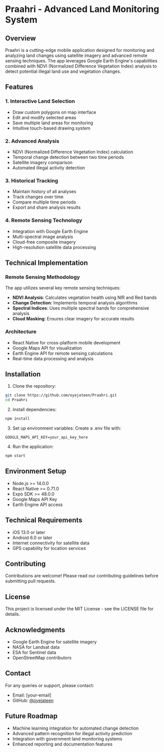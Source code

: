 # Praahri - Advanced Land Monitoring System

## Overview
Praahri is a cutting-edge mobile application designed for monitoring and analyzing land changes using satellite imagery and advanced remote sensing techniques. The app leverages Google Earth Engine's capabilities combined with NDVI (Normalized Difference Vegetation Index) analysis to detect potential illegal land use and vegetation changes.

## Features

### 1. Interactive Land Selection
- Draw custom polygons on map interface
- Edit and modify selected areas
- Save multiple land areas for monitoring
- Intuitive touch-based drawing system

### 2. Advanced Analysis
- NDVI (Normalized Difference Vegetation Index) calculation
- Temporal change detection between two time periods
- Satellite imagery comparison
- Automated illegal activity detection

### 3. Historical Tracking
- Maintain history of all analyses
- Track changes over time
- Compare multiple time periods
- Export and share analysis results

### 4. Remote Sensing Technology
- Integration with Google Earth Engine
- Multi-spectral image analysis
- Cloud-free composite imagery
- High-resolution satellite data processing

## Technical Implementation

### Remote Sensing Methodology
The app utilizes several key remote sensing techniques:
- **NDVI Analysis**: Calculates vegetation health using NIR and Red bands
- **Change Detection**: Implements temporal analysis algorithms
- **Spectral Indices**: Uses multiple spectral bands for comprehensive analysis
- **Cloud Masking**: Ensures clear imagery for accurate results

### Architecture
- React Native for cross-platform mobile development
- Google Maps API for visualization
- Earth Engine API for remote sensing calculations
- Real-time data processing and analysis

## Installation

1. Clone the repository:
```bash
git clone https://github.com/oyejateen/Praahri.git
cd Praahri
```

2. Install dependencies:
```bash
npm install
```

3. Set up environment variables:
Create a .env file with:
```
GOOGLE_MAPS_API_KEY=your_api_key_here
```

4. Run the application:
```bash
npm start
```

## Environment Setup
- Node.js >= 14.0.0
- React Native >= 0.71.0
- Expo SDK >= 48.0.0
- Google Maps API Key
- Earth Engine API access

## Technical Requirements
- iOS 13.0 or later
- Android 6.0 or later
- Internet connectivity for satellite data
- GPS capability for location services

## Contributing
Contributions are welcome! Please read our contributing guidelines before submitting pull requests.

## License
This project is licensed under the MIT License - see the LICENSE file for details.

## Acknowledgments
- Google Earth Engine for satellite imagery
- NASA for Landsat data
- ESA for Sentinel data
- OpenStreetMap contributors

## Contact
For any queries or support, please contact:
- Email: [your-email]
- GitHub: [@oyejateen](https://github.com/oyejateen)

## Future Roadmap
- Machine learning integration for automated change detection
- Advanced pattern recognition for illegal activity prediction
- Integration with government land monitoring systems
- Enhanced reporting and documentation features